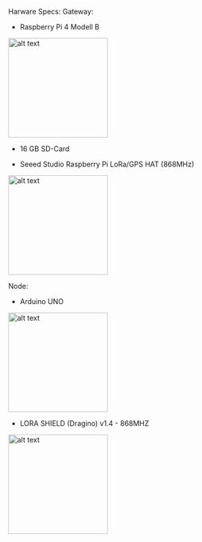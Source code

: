 Harware Specs:
Gateway:


- Raspberry Pi 4 Modell B

<img src="https://images-na.ssl-images-amazon.com/images/I/71IOISwSYZL._AC_SL1400_.jpg" alt="alt text" width="200" >

- 16 GB SD-Card

- Seeed Studio Raspberry Pi LoRa/GPS HAT (868MHz)

<img src="https://asset.conrad.com/media10/isa/160267/c1/-/de/001997952PI03/seeed-studio-raspberry-pi-lora-gps-hat-lora-gps-shield-passend-fuer-raspberry-pi.jpg" alt="alt text" width="200" >

Node:

- Arduino UNO

<img src="https://f3-innovator.de/media/image/product/1386/lg/arduino-uno-r3.jpg" alt="alt text" width="200" >

- LORA SHIELD (Dragino) v1.4 - 868MHZ

<img src="https://wiki.dragino.com/images/e/e4/Lora_Shield_v1.4.jpg" alt="alt text" width="200" >
